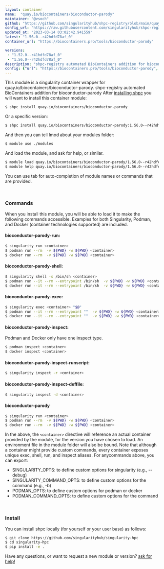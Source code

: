 ```yaml
---
layout: container
name:  "quay.io/biocontainers/bioconductor-parody"
maintainer: "@vsoch"
github: "https://github.com/singularityhub/shpc-registry/blob/main/quay.io/biocontainers/bioconductor-parody/container.yaml"
config_url: "https://raw.githubusercontent.com/singularityhub/shpc-registry/main/quay.io/biocontainers/bioconductor-parody/container.yaml"
updated_at: "2023-03-14 03:02:42.941559"
latest: "1.56.0--r42hdfd78af_0"
container_url: "https://biocontainers.pro/tools/bioconductor-parody"

versions:
 - "1.52.0--r41hdfd78af_0"
 - "1.56.0--r42hdfd78af_0"
description: "shpc-registry automated BioContainers addition for bioconductor-parody"
config: {"url": "https://biocontainers.pro/tools/bioconductor-parody", "maintainer": "@vsoch", "description": "shpc-registry automated BioContainers addition for bioconductor-parody", "latest": {"1.56.0--r42hdfd78af_0": "sha256:3d50cd206ee3d14a23b44245a5d0acc374a35baddf7a57a5276c474ed641f120"}, "tags": {"1.52.0--r41hdfd78af_0": "sha256:1f29ce1f53bd61ed5039b1f535ee7e6b3ddd86df52427cf9e52e0e99ce134a04", "1.56.0--r42hdfd78af_0": "sha256:3d50cd206ee3d14a23b44245a5d0acc374a35baddf7a57a5276c474ed641f120"}, "docker": "quay.io/biocontainers/bioconductor-parody"}
---
```


This module is a singularity container wrapper for quay.io/biocontainers/bioconductor-parody.
shpc-registry automated BioContainers addition for bioconductor-parody
After [installing shpc](#install) you will want to install this container module:


```bash
$ shpc install quay.io/biocontainers/bioconductor-parody
```

Or a specific version:

```bash
$ shpc install quay.io/biocontainers/bioconductor-parody:1.56.0--r42hdfd78af_0
```

And then you can tell lmod about your modules folder:

```bash
$ module use ./modules
```

And load the module, and ask for help, or similar.

```bash
$ module load quay.io/biocontainers/bioconductor-parody/1.56.0--r42hdfd78af_0
$ module help quay.io/biocontainers/bioconductor-parody/1.56.0--r42hdfd78af_0
```

You can use tab for auto-completion of module names or commands that are provided.

<br>

### Commands

When you install this module, you will be able to load it to make the following commands accessible.
Examples for both Singularity, Podman, and Docker (container technologies supported) are included.

#### bioconductor-parody-run:

```bash
$ singularity run <container>
$ podman run --rm  -v ${PWD} -w ${PWD} <container>
$ docker run --rm  -v ${PWD} -w ${PWD} <container>
```

#### bioconductor-parody-shell:

```bash
$ singularity shell -s /bin/sh <container>
$ podman run --it --rm --entrypoint /bin/sh  -v ${PWD} -w ${PWD} <container>
$ docker run --it --rm --entrypoint /bin/sh  -v ${PWD} -w ${PWD} <container>
```

#### bioconductor-parody-exec:

```bash
$ singularity exec <container> "$@"
$ podman run --it --rm --entrypoint ""  -v ${PWD} -w ${PWD} <container> "$@"
$ docker run --it --rm --entrypoint ""  -v ${PWD} -w ${PWD} <container> "$@"
```

#### bioconductor-parody-inspect:

Podman and Docker only have one inspect type.

```bash
$ podman inspect <container>
$ docker inspect <container>
```

#### bioconductor-parody-inspect-runscript:

```bash
$ singularity inspect -r <container>
```

#### bioconductor-parody-inspect-deffile:

```bash
$ singularity inspect -d <container>
```



#### bioconductor-parody

```bash
$ singularity run <container>
$ podman run --rm  -v ${PWD} -w ${PWD} <container>
$ docker run --rm  -v ${PWD} -w ${PWD} <container>
```


In the above, the `<container>` directive will reference an actual container provided
by the module, for the version you have chosen to load. An environment file in the
module folder will also be bound. Note that although a container
might provide custom commands, every container exposes unique exec, shell, run, and
inspect aliases. For anycommands above, you can export:

 - SINGULARITY_OPTS: to define custom options for singularity (e.g., --debug)
 - SINGULARITY_COMMAND_OPTS: to define custom options for the command (e.g., -b)
 - PODMAN_OPTS: to define custom options for podman or docker
 - PODMAN_COMMAND_OPTS: to define custom options for the command

<br>

### Install

You can install shpc locally (for yourself or your user base) as follows:

```bash
$ git clone https://github.com/singularityhub/singularity-hpc
$ cd singularity-hpc
$ pip install -e .
```

Have any questions, or want to request a new module or version? [ask for help!](https://github.com/singularityhub/singularity-hpc/issues)